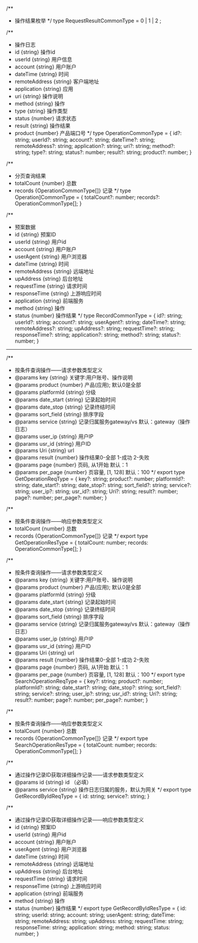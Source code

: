 
/**
 * 操作结果枚举
*/
type RequestResultCommonType =  0 | 1 | 2 ;


/**
 * 操作日志
 * id {string} 操作id
 * userId {string} 用户信息
 * account {string} 用户账户
 * dateTime {string} 时间
 * remoteAddress {string} 客户端地址
 * application {string} 应用
 * uri {string} 操作说明
 * method {string} 操作
 * type {string} 操作类型
 * status {number} 请求状态
 * result {string} 操作结果
 * product {number} 产品端口号
*/
type OperationCommonType = {
       id?: string;
      userId?: string;
      account?: string;
      dateTime?: string;
      remoteAddress?: string;
      application?: string;
      uri?: string;
      method?: string;
      type?: string;
      status?: number;
      result?: string;
      product?: number;
}


/**
 * 分页查询结果
 * totalCount {number} 总数
 * records {OperationCommonType[]} 记录
*/
type Operation]CommonType = {
       totalCount?: number;
      records?: OperationCommonType[];
}


/**
 * 预案数据
 * id {string} 预案ID
 * userId {string} 用户id
 * account {string} 用户账户
 * userAgent {string} 用户浏览器
 * dateTime {string} 时间
 * remoteAddress {string} 远端地址
 * upAddress {string} 后台地址
 * requestTime {string} 请求时间
 * responseTime {string} 上游响应时间
 * application {string} 前端服务
 * method {string} 操作
 * status {number} 操作结果
*/
type RecordCommonType = {
       id?: string;
      userId?: string;
      account?: string;
      userAgent?: string;
      dateTime?: string;
      remoteAddress?: string;
      upAddress?: string;
      requestTime?: string;
      responseTime?: string;
      application?: string;
      method?: string;
      status?: number;
}


----

/**
 * 按条件查询操作——请求参数类型定义
 * @params key {string} 关键字:用户账号、操作说明 
 * @params product {number} 产品(应用); 默认0是全部 
 * @params platformId {string} 分级 
 * @params date_start {string} 记录起始时间 
 * @params date_stop {string} 记录终结时间 
 * @params sort_field {string} 排序字段 
 * @params service {string} 记录归属服务gateway/vs 默认：gateway（操作日志） 
 * @params user_ip {string} 用户IP 
 * @params usr_id {string} 用户ID 
 * @params Uri {string} url 
 * @params result {number} 操作结果0-全部 1-成功  2-失败 
 * @params page {number} 页码, 从1开始 默认：1 
 * @params per_page {number} 页容量, [1, 128] 默认：100 
*/
export type GetOperationReqType = {
      key?: string;
      product?: number;
      platformId?: string;
      date_start?: string;
      date_stop?: string;
      sort_field?: string;
      service?: string;
      user_ip?: string;
      usr_id?: string;
      Uri?: string;
      result?: number;
      page?: number;
      per_page?: number;
}


/**
 * 按条件查询操作——响应参数类型定义
 * totalCount {number} 总数
 * records {OperationCommonType[]} 记录
*/
export type GetOperationResType = {
      totalCount: number;
      records: OperationCommonType[];
}


/**
 * 按条件查询操作——请求参数类型定义
 * @params key {string} 关键字:用户账号、操作说明 
 * @params product {number} 产品(应用); 默认0是全部 
 * @params platformId {string} 分级 
 * @params date_start {string} 记录起始时间 
 * @params date_stop {string} 记录终结时间 
 * @params sort_field {string} 排序字段 
 * @params service {string} 记录归属服务gateway/vs 默认：gateway（操作日志） 
 * @params user_ip {string} 用户IP 
 * @params usr_id {string} 用户ID 
 * @params Uri {string} url 
 * @params result {number} 操作结果0-全部 1-成功  2-失败 
 * @params page {number} 页码, 从1开始 默认：1 
 * @params per_page {number} 页容量, [1, 128] 默认：100 
*/
export type SearchOperationReqType = {
      key?: string;
      product?: number;
      platformId?: string;
      date_start?: string;
      date_stop?: string;
      sort_field?: string;
      service?: string;
      user_ip?: string;
      usr_id?: string;
      Uri?: string;
      result?: number;
      page?: number;
      per_page?: number;
}


/**
 * 按条件查询操作——响应参数类型定义
 * totalCount {number} 总数
 * records {OperationCommonType[]} 记录
*/
export type SearchOperationResType = {
      totalCount: number;
      records: OperationCommonType[];
}


/**
 * 通过操作记录ID获取详细操作记录——请求参数类型定义
 * @params id {string} id （必填）
 * @params service {string} 操作日志归属的服务，默认为网关 
*/
export type GetRecordByIdReqType = {
      id: string;
      service?: string;
}


/**
 * 通过操作记录ID获取详细操作记录——响应参数类型定义
 * id {string} 预案ID
 * userId {string} 用户id
 * account {string} 用户账户
 * userAgent {string} 用户浏览器
 * dateTime {string} 时间
 * remoteAddress {string} 远端地址
 * upAddress {string} 后台地址
 * requestTime {string} 请求时间
 * responseTime {string} 上游响应时间
 * application {string} 前端服务
 * method {string} 操作
 * status {number} 操作结果
*/
export type GetRecordByIdResType = {
      id: string;
      userId: string;
      account: string;
      userAgent: string;
      dateTime: string;
      remoteAddress: string;
      upAddress: string;
      requestTime: string;
      responseTime: string;
      application: string;
      method: string;
      status: number;
}

